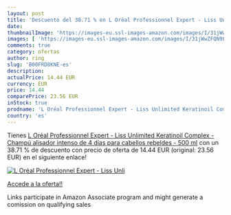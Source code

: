 ```yaml
---
layout: post
title: 'Descuento del 38.71 % en L Oréal Professionnel Expert - Liss Unli'
date: 
thumbnailImage: 'https://images-eu.ssl-images-amazon.com/images/I/31jWwZFQN9L._SL200_.jpg'
images: [ 'https://images-eu.ssl-images-amazon.com/images/I/31jWwZFQN9L._SL200_.jpg' ]
comments: true
category: ofertas
author: ring
slug: 'B00FRD8KNE-es'
description:
actualPrice: 14.44 EUR
currency: EUR
price: 14.44
comparePrice: 23.56 EUR
inStock: true
prodname: 'L Oréal Professionnel Expert - Liss Unlimited Keratinoil Complex - Champú alisador intenso de 4 días para cabellos rebeldes - 500 ml'
country: 'es'
---
```


Tienes [L Oréal Professionnel Expert - Liss Unlimited Keratinoil Complex - Champú alisador intenso de 4 días para cabellos rebeldes - 500 ml](https://www.amazon.es/dp/B00FRD8KNE/?tag=tolees-21) con un 38.71 % de descuento con precio de oferta de 14.44 EUR (original: 23.56 EUR) en el siguiente enlace!

[![L Oréal Professionnel Expert - Liss Unli](https://images-eu.ssl-images-amazon.com/images/I/31jWwZFQN9L._SL200_.jpg)](https://www.amazon.es/dp/B00FRD8KNE/?tag=tolees-21)

[Accede a la oferta!!](https://www.amazon.es/dp/B00FRD8KNE/?tag=tolees-21)

Links participate in Amazon Associate program and might generate a comission on qualifying sales



